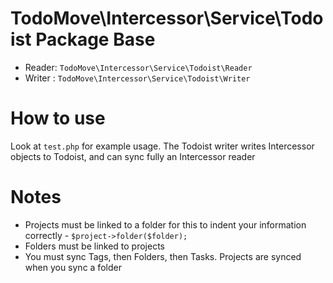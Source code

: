 # TodoMove\Intercessor\Service\Todoist Package Base

* Reader: `TodoMove\Intercessor\Service\Todoist\Reader`
* Writer : `TodoMove\Intercessor\Service\Todoist\Writer`

# How to use

Look at `test.php` for example usage.  The Todoist writer writes Intercessor objects to Todoist, and can sync fully an Intercessor reader

# Notes

* Projects must be linked to a folder for this to indent your information correctly - `$project->folder($folder);`
* Folders must be linked to projects
* You must sync Tags, then Folders, then Tasks.  Projects are synced when you sync a folder 